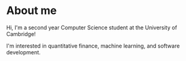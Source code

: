 # About me

Hi, I'm a second year Computer Science student at the University of Cambridge!

I'm interested in quantitative finance, machine learning, and software development. 

